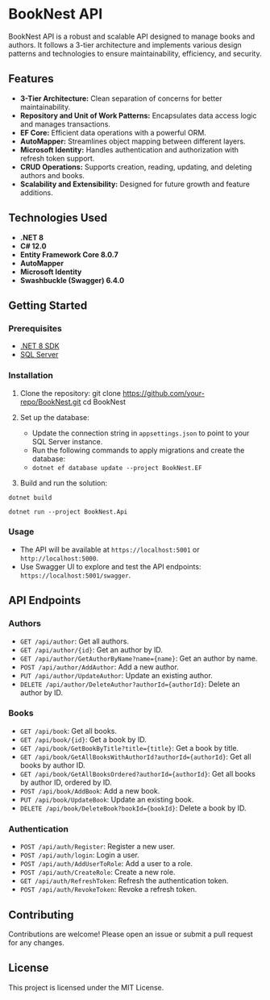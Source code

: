 # BookNest API

BookNest API is a robust and scalable API designed to manage books and authors. It follows a 3-tier architecture and implements various design patterns and technologies to ensure maintainability, efficiency, and security.

## Features

- **3-Tier Architecture:** Clean separation of concerns for better maintainability.
- **Repository and Unit of Work Patterns:** Encapsulates data access logic and manages transactions.
- **EF Core:** Efficient data operations with a powerful ORM.
- **AutoMapper:** Streamlines object mapping between different layers.
- **Microsoft Identity:** Handles authentication and authorization with refresh token support.
- **CRUD Operations:** Supports creation, reading, updating, and deleting authors and books.
- **Scalability and Extensibility:** Designed for future growth and feature additions.

## Technologies Used

- **.NET 8**
- **C# 12.0**
- **Entity Framework Core 8.0.7**
- **AutoMapper**
- **Microsoft Identity**
- **Swashbuckle (Swagger) 6.4.0**

## Getting Started

### Prerequisites

- [.NET 8 SDK](https://dotnet.microsoft.com/download/dotnet/8.0)
- [SQL Server](https://www.microsoft.com/en-us/sql-server/sql-server-downloads)

### Installation

1. Clone the repository:
    git clone https://github.com/your-repo/BookNest.git
cd BookNest


2. Set up the database:
    - Update the connection string in `appsettings.json` to point to your SQL Server instance.
    - Run the following commands to apply migrations and create the database:
    - `dotnet ef database update --project BookNest.EF`
    
    
3. Build and run the solution:

 `dotnet build ` 

 `dotnet run --project BookNest.Api` 



    
### Usage

- The API will be available at `https://localhost:5001` or `http://localhost:5000`.
- Use Swagger UI to explore and test the API endpoints: `https://localhost:5001/swagger`.

## API Endpoints

### Authors

- `GET /api/author`: Get all authors.
- `GET /api/author/{id}`: Get an author by ID.
- `GET /api/author/GetAuthorByName?name={name}`: Get an author by name.
- `POST /api/author/AddAuthor`: Add a new author.
- `PUT /api/author/UpdateAuthor`: Update an existing author.
- `DELETE /api/author/DeleteAuthor?authorId={authorId}`: Delete an author by ID.


### Books

- `GET /api/book`: Get all books.
- `GET /api/book/{id}`: Get a book by ID.
- `GET /api/book/GetBookByTitle?title={title}`: Get a book by title.
- `GET /api/book/GetAllBooksWithAuthorId?authorId={authorId}`: Get all books by author ID.
- `GET /api/book/GetAllBooksOrdered?authorId={authorId}`: Get all books by author ID, ordered by ID.
- `POST /api/book/AddBook`: Add a new book.
- `PUT /api/book/UpdateBook`: Update an existing book.
- `DELETE /api/book/DeleteBook?bookId={bookId}`: Delete a book by ID.

### Authentication

- `POST /api/auth/Register`: Register a new user.
- `POST /api/auth/login`: Login a user.
- `POST /api/auth/AddUserToRole`: Add a user to a role.
- `POST /api/auth/CreateRole`: Create a new role.
- `GET /api/auth/RefreshToken`: Refresh the authentication token.
- `POST /api/auth/RevokeToken`: Revoke a refresh token.

## Contributing

Contributions are welcome! Please open an issue or submit a pull request for any changes.

## License

This project is licensed under the MIT License.
